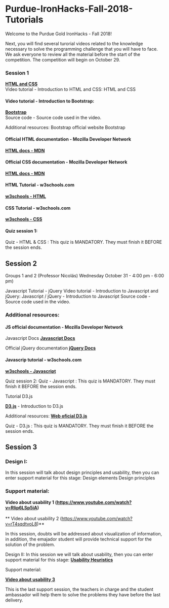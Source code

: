 # Purdue-IronHacks-Fall-2018-Tutorials
Welcome to the Purdue Gold IronHacks - Fall 2018! 

Next, you will find several turorial videos related to the knowledge necessary to solve the programming challenge that you will have to face. We ask everyone to review all the material before the start of the competition. The competition will begin on October 29.

### Session 1


**[HTML and CSS](https://youtu.be/o74YX3koXPY)**<br>
Video tutorial - Introduction to HTML and CSS:
HTML and CSS 

#### Video tutorial - Introduction to Bootstrap:
**[Bootstrap](https://youtu.be/IdUHGzKSoBI)**<br>
Source code - Source code used in the video.

Additional resources:
Bootstrap official website
Bootstrap 

#### Official HTML documentation - Mozilla Developer Network
**[HTML docs - MDN](https://developer.mozilla.org/en-US/docs/Web/HTML)**<br>

#### Official CSS documentation - Mozilla Developer Network
**[HTML docs - MDN](https://developer.mozilla.org/en-US/docs/Web/CSS)**<br>

#### HTML Tutorial - w3schools.com
**[w3schools - HTML](http://www.w3schools.com/html/)**<br>

#### CSS Tutorial - w3schools.com
**[w3schools - CSS](http://www.w3schools.com/css/)**<br>

#### Quiz session 1:
Quiz - HTML & CSS : 
This quiz is MANDATORY. They must finish it BEFORE the session ends.

## Session 2
Groups 1 and 2 (Professor Nicolás) Wednesday October 31 - 4:00 pm - 6:00 pm)

Javascript Tutorial - jQuery
Video tutorial - Introduction to Javascript and jQuery:
Javascript / jQuery - Introduction to Javascript
Source code - Source code used in the video.

### Additional resources:
#### JS official documentation - Mozilla Developer Network<br>
Javascript Docs
**[Javascript Docs](https://developer.mozilla.org/en-US/docs/Web/JavaScript)**<br>

Official jQuery documentation
**[jQuery Docs](https://api.jquery.com/)**<br>

#### Javascrip tutorial - w3schools.com
**[w3schools - Javascript](http://www.w3schools.com/js/)**<br>

Quiz session 2:
Quiz - Javascript : This quiz is MANDATORY. They must finish it BEFORE the session ends.

Tutorial D3.js

**[D3.js](https://youtu.be/0_ZAc1pkaY8)** - Introduction to D3.js<br>

Additional resources:
**[Web oficial D3.js](https://d3js.org/)**<br>

Quiz - D3.js : This quiz is MANDATORY. They must finish it BEFORE the session ends.

## Session 3

### Design I:
In this session will talk about design principles and usability, then you can enter support material for this stage: Design elements Design 
principles

### Support material:
**Video about usability 1  (https://www.youtube.com/watch?v=Rlip6LSp5iA)**<br><br>
** Video about usability 2 (https://www.youtube.com/watch?v=rT4sqdtvoL8)**<br>

In this session, doubts will be addressed about visualization of information, in addition, the emajador student will provide technical support for the solution of the problem.

Design II:
In this session we will talk about usability, then you can enter support material for this stage: **[Usability Heuristics](https://docs.google.com/presentation/d/1MfxG37OUvxEA9C9no1zpE9ZtjUOJqHKJeRptnAiF_Z8/edit?ts=59eb94ea#slide=id.p3)**

Support material:

**[Video about usability 3](https://www.youtube.com/watch?v=PcS8dRvDNjI&t=175s)**<br>

This is the last support session, the teachers in charge and the student ambassador will help them to solve the problems they have before the last delivery. 
